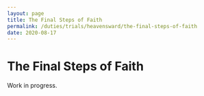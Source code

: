 ```yaml
---
layout: page
title: The Final Steps of Faith
permalink: /duties/trials/heavensward/the-final-steps-of-faith
date: 2020-08-17
---
```


# The Final Steps of Faith

Work in progress.
